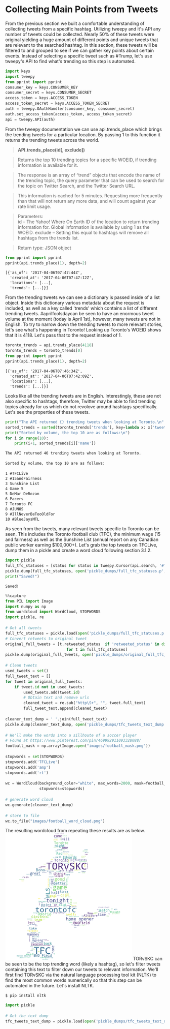 
# Collecting Main Points from Tweets

From the previous section we built a comfortable understanding of collecting tweets from a specific hashtag. Utilizing tweepy and it's API any number of tweets could be collected. Nearly 50% of these tweets were original yielding a huge amount of different points and unique tweets that are relevant to the searched hashtag. In this section, these tweets will be filtered to and grouped to see if we can gather key points about certain events. Instead of selecting a specific tweet such as #Trump, let's use tweepy's API to find what's trending so this step is automated.


```python
import keys
import tweepy
from pprint import pprint
consumer_key = keys.CONSUMER_KEY
consumer_secret = keys.CONSUMER_SECRET
access_token = keys.ACCESS_TOKEN
access_token_secret = keys.ACCESS_TOKEN_SECRET
auth = tweepy.OAuthHandler(consumer_key, consumer_secret)
auth.set_access_token(access_token, access_token_secret)
api = tweepy.API(auth)
```

From the tweepy documentation we can use api.trends_place which brings the trending tweets for a particular location. By passing 1 to this function it returns the trending tweets across the world.

>**API.trends_place(id[, exclude])**

>Returns the top 10 trending topics for a specific WOEID, if trending information is available for it.

>The response is an array of “trend” objects that encode the name of the trending topic, the query parameter that can be used to search for the topic on Twitter Search, and the Twitter Search URL.

>This information is cached for 5 minutes. Requesting more frequently than that will not return any more data, and will count against your rate limit usage.

>Parameters:	
>id – The Yahoo! Where On Earth ID of the location to return trending information for. Global information is available by using 1 as the WOEID.
>exclude – Setting this equal to hashtags will remove all hashtags from the trends list.

>Return type: JSON object


```python
from pprint import pprint
pprint(api.trends_place(1), depth=2)
```

    [{'as_of': '2017-04-06T07:47:44Z',
      'created_at': '2017-04-06T07:47:12Z',
      'locations': [...],
      'trends': [...]}]


From the trending tweets we can see a dictionary is passed inside of a list object. Inside this dictionary various metadata about the request is included, as well as a key called 'trends' which contains a list of different trending tweets. #aprilfoolsdaycan be seen to have an enormous tweet volume at the moment (today is April 1st), however, many tweets are not in English. To try to narrow down the trending tweets to more relevant stories, let's see what's happening in Toronto! Looking up Toronto's WOEID shows that it is 4118. Let's pass that to the request instead of 1.


```python
toronto_trends = api.trends_place(4118)
toronto_trends = toronto_trends[0]
from pprint import pprint
pprint(api.trends_place(1), depth=2)
```

    [{'as_of': '2017-04-06T07:46:34Z',
      'created_at': '2017-04-06T07:42:09Z',
      'locations': [...],
      'trends': [...]}]


Looks like all the trending tweets are in English. Interestingly, these are not also specific to hashtags, therefore, Twitter may be able to find trending topics already for us which do not revolove around hashtags specifically. Let's see the properties of these tweets.


```python
print("The API returned {} trending tweets when looking at Toronto.\n".format(len(toronto_trends['trends'])))
sorted_trends = sorted(toronto_trends['trends'], key=lambda x: x['tweet_volume'] if x['tweet_volume'] else 0)
print("Sorted by volume, the top 10 are as follows:\n")
for i in range(10):
    print(i+1, sorted_trends[i]['name'])
```

    The API returned 46 trending tweets when looking at Toronto.
    
    Sorted by volume, the top 10 are as follows:
    
    1 #TFCLive
    2 #15andFairness
    3 Sunshine List
    4 Game 5
    5 DeMar DeRozan
    6 Pacers
    7 Toronto FC
    8 #JUNOS
    9 #IllNeverBeTooOldFor
    10 #BlueJaysMTL


As seen from the tweets, many relevant tweets specific to Toronto can be seen. This includes the Toronto football club (TFC), the minimum wage (15 and fairness) as well as the Sunshine List (annual report on any Canadian public worker earning $100,000+). Let's grab the top tweets on TFCLive, dump them in a pickle and create a word cloud following section 3.1.2.


```python
import pickle
full_tfc_statuses = [status for status in tweepy.Cursor(api.search, '#TFCLive', tweet_mode='extended', languages=["en"]).items(1000)]
pickle.dump(full_tfc_statuses, open('pickle_dumps/full_tfc_statuses.p', 'wb'))
print("Saved!")
```

    Saved!



```python
%%capture
from PIL import Image
import numpy as np
from wordcloud import WordCloud, STOPWORDS
import pickle, re

# Get all tweets
full_tfc_statuses = pickle.load(open('pickle_dumps/full_tfc_statuses.p', 'rb'))
# Convert retweets to original tweet
original_full_tweets = [t.retweeted_status  if 'retweeted_status' in dir(t) else t
                           for t in full_tfc_statuses]
pickle.dump(original_full_tweets, open('pickle_dumps/original_full_tfc_tweets.p', 'wb'))

# Clean tweets
used_tweets = set()
full_tweet_text = []
for tweet in original_full_tweets:
    if tweet.id not in used_tweets:
        used_tweets.add(tweet.id)
        # Obtain text and remove urls
        cleaned_tweet = re.sub("http\S+", "", tweet.full_text)
        full_tweet_text.append(cleaned_tweet)
        
cleaner_text_dump = ' '.join(full_tweet_text)
pickle.dump(cleaner_text_dump, open('pickle_dumps/tfc_tweets_text_dump.p', 'wb'))

# We'll make the words into a sillhoute of a soccer player
# Found at https://www.pinterest.com/pin/469992911093328088/
football_mask = np.array(Image.open("images/football_mask.png"))

stopwords = set(STOPWORDS)
stopwords.add('TFCLive')
stopwords.add('amp')
stopwords.add('rt')

wc = WordCloud(background_color="white", max_words=2000, mask=football_mask,
               stopwords=stopwords)

# generate word cloud
wc.generate(cleaner_text_dump)

# store to file
wc.to_file("images/football_word_cloud.png")
```

The resulting wordcloud from repeating these results are as below.
<img src="images/football_word_cloud.png" alt="TFC Wordcloud" width=400>
TORvSKC can be seen to be the top trending word (likely a hashtag), so let's filter tweets containing this text to filter down our tweets to relevant information. We'll first find TORvSKC via the natural language processing tool kit (NLTK) to find the most common words numerically so that this step can be automated in the future. Let's install NLTK.
```
$ pip install nltk
```


```python
import pickle

# Get the text dump
tfc_tweets_text_dump = pickle.load(open('pickle_dumps/tfc_tweets_text_dump.p', 'rb'))
```
